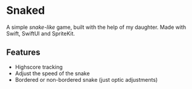# Snaked

A simple *snake-like* game, built with the help of my daughter.
Made with Swift, SwiftUI and SpriteKit.


## Features
- Highscore tracking
- Adjust the speed of the snake
- Bordered or non-bordered snake (just optic adjustments)
